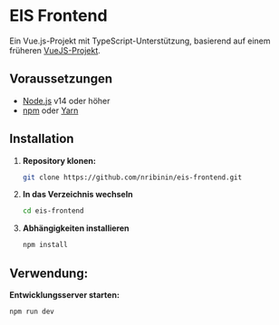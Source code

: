 # EIS Frontend

Ein Vue.js-Projekt mit TypeScript-Unterstützung, basierend auf einem früheren [VueJS-Projekt](https://github.com/rmartin69420/EIS-Frontend/).

## Voraussetzungen

- [Node.js](https://nodejs.org/) v14 oder höher
- [npm](https://www.npmjs.com/) oder [Yarn](https://yarnpkg.com/)

## Installation

1. **Repository klonen:**

   ```bash
   git clone https://github.com/nribinin/eis-frontend.git

2. **In das Verzeichnis wechseln**
   ```bash
   cd eis-frontend

3. **Abhängigkeiten installieren**
   ```bash
   npm install

## Verwendung: 
**Entwicklungsserver starten:**
  ```bash
  npm run dev
